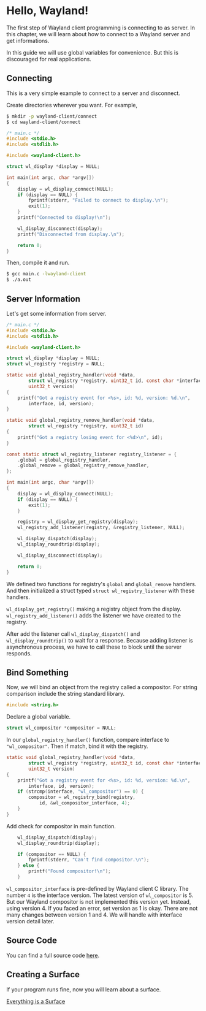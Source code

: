 # Hello, Wayland!

The first step of Wayland client programming is connecting to as server. In
this chapter, we will learn about how to connect to a Wayland server and get
informations.

In this guide we will use global variables for convenience. But this is
discouraged for real applications.

## Connecting

This is a very simple example to connect to a server and disconnect.

Create directories wherever you want. For example,

```sh
$ mkdir -p wayland-client/connect
$ cd wayland-client/connect
```

```c
/* main.c */
#include <stdio.h>
#include <stdlib.h>

#include <wayland-client.h>

struct wl_display *display = NULL;

int main(int argc, char *argv[])
{
    display = wl_display_connect(NULL);
    if (display == NULL) {
        fprintf(stderr, "Failed to connect to display.\n");
        exit(1);
    }
    printf("Connected to display!\n");

    wl_display_disconnect(display);
    printf("Disconnected from display.\n");

    return 0;
}
```

Then, compile it and run.

```sh
$ gcc main.c -lwayland-client
$ ./a.out
```

## Server Information

Let's get some information from server.

```c
/* main.c */
#include <stdio.h>
#include <stdlib.h>

#include <wayland-client.h>

struct wl_display *display = NULL;
struct wl_registry *registry = NULL;

static void global_registry_handler(void *data,
        struct wl_registry *registry, uint32_t id, const char *interface,
        uint32_t version)
{
    printf("Got a registry event for <%s>, id: %d, version: %d.\n",
        interface, id, version);
}

static void global_registry_remove_handler(void *data,
        struct wl_registry *registry, uint32_t id)
{
    printf("Got a registry losing event for <%d>\n", id);
}

const static struct wl_registry_listener registry_listener = {
    .global = global_registry_handler,
    .global_remove = global_registry_remove_handler,
};

int main(int argc, char *argv[])
{
    display = wl_display_connect(NULL);
    if (display == NULL) {
        exit(1);
    }

    registry = wl_display_get_registry(display);
    wl_registry_add_listener(registry, &registry_listener, NULL);

    wl_display_dispatch(display);
    wl_display_roundtrip(display);

    wl_display_disconnect(display);

    return 0;
}
```

We defined two functions for registry's `global` and `global_remove` handlers.
And then initialized a struct typed `struct wl_registry_listener` with these
handlers.

`wl_display_get_registry()` making a registry object from the display.
`wl_registry_add_listener()` adds the listener we have created to the registry.

After add the listener call `wl_display_dispatch()` and `wl_display_roundtrip()`
to wait for a response. Because adding listener is asynchronous process, we
have to call these to block until the server responds.

## Bind Something

Now, we will bind an object from the registry called a compositor.
For string comparison include the string standard library.

```c
#include <string.h>
```

Declare a global variable.

```c
struct wl_compositor *compositor = NULL;
```

In our `global_registry_handler()` function, compare interface to
`"wl_compositor"`. Then if match, bind it with the registry.

```c
static void global_registry_handler(void *data,
        struct wl_registry *registry, uint32_t id, const char *interface,
        uint32_t version)
{
    printf("Got a registry event for <%s>, id: %d, version: %d.\n",
        interface, id, version);
    if (strcmp(interface, "wl_compositor") == 0) {
        compositor = wl_registry_bind(registry,
            id, &wl_compositor_interface, 4);
    }
}
```

Add check for compositor in main function.

```c
    wl_display_dispatch(display);
    wl_display_roundtrip(display);

    if (compositor == NULL) {
        fprintf(stderr, "Can't find compositor.\n");
    } else {
        printf("Found compositor!\n");
    }
```

`wl_compositor_interface` is pre-defined by Wayland client C library.
The number `4` is the interface version. The latest version of `wl_compositor`
is 5. But our Wayland compositor is not implemented this version yet. Instead,
using version 4. If you faced an error, set version as 1 is okay. There are not
many changes between version 1 and 4.
We will handle with interface version detail later.

## Source Code

You can find a full source code [here](https://github.com/hardboiled65/WaylandClient-tutorials/tree/main/connect).

## Creating a Surface

If your program runs fine, now you will learn about a surface.

[Everything is a Surface](/documentation/wayland/guides/everything-is-a-surface)
